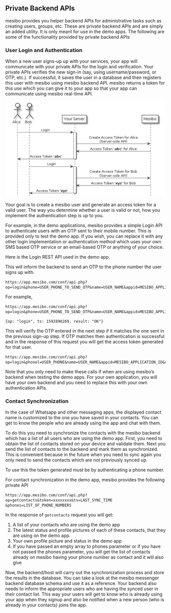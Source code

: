 

## Private Backend APIs

mesibo provides you helper backend APIs for administrative tasks such as creating users, groups, etc. These are private backend APIs and are simply an added utility. It is only meant for use in the demo apps.  The following are some of the functionality provided by private backend APIs

### User Login and Authentication

When a new user signs-up up with your services, your app will communicate with your private APIs for the login and verification. Your private APIs verifies the new sign-in (say, using username/password, or OTP, etc.). If successful, it saves the user in a database and then registers this user with mesibo using mesibo backend API. mesibo returns a token for this use which you can give it to your app so that your app can communicate using mesibo real-time API.

![mesibo login](login_token.png)

Your goal is to create a mesibo user and generate an access token for a valid user. The way you determine whether a user is valid or not, how you implement the authentication step is up to you. 

For example, in the demo applications, mesibo provides a simple Login API to authenticate users with an OTP sent to their mobile number. This is provided only to test the demo app. If you wish, you can replace it with any other login implementation or authentication method which uses your own SMS based OTP service or an email-based OTP or anything of your choice.

Here is the Login REST API used in the demo app.

This will inform the backend to send an OTP to the phone number the user signs up with.
```
https://app.mesibo.com/conf/api.php? op=login&phone=USER_PHONE_TO_SEND_OTP&name=USER_NAME&appid=MESIBO_APPLICATION_ID
```
For example, 
```
https://app.mesibo.com/conf/api.php? op=login&phone=USER_PHONE_TO_SEND_OTP&name=USER_NAME&appid=MESIBO_APPLICATION_ID
```

```
{op: "login", ts: 1592890269, result: "OK"}
```


This will verify the OTP entered in the next step if it matches the one sent in the previous sign-up step. If OTP matches then authentication is successful and in the response of this request you will get the access token generated for that user.
```
https://app.mesibo.com/conf/api.php?op=login&phonel=USER_PHONE&name=USER_NAME&appid=MESIBO_APPLICATION_ID&code=OTP_RECEIVED_ON_PHONE
```
Note that you only need to make these calls if when are using mesibo’s backend when testing the demo apps. For your own application, you will have your own backend and you need to replace this with your own authentication APIs. 


### Contact Synchronization
In the case of Whatsapp and other messaging apps, the displayed contact name is customized to the one you have saved in your contacts. You can get to know the people who are already using the app and chat with them. 

To do this you need to synchronize the contacts with the mesibo backend which has a list of all users who are using the demo app. First, you need to obtain the list of contacts stored on your device and validate them. Next you send the list of contacts to the backend and mark them as synchronized. This is convenient because in the future when you need to sync again you only need to send the contacts which are not previously synced up.

To use this the token generated must be by authenticating a phone number. 

For contact synchronization in the demo app, mesibo provides the following private API
```
https://app.mesibo.com/conf/api.php?op=getcontacts&token=xxxxxxxx&ts=LAST_SYNC_TIME &phones=LIST_OF_PHONE_NUMBERS
``` 

In the response of `getcontacts` request you will get:
1. A list of your contacts who are using the demo app
2. The latest status and profile pictures of each of these contacts, that they are using on the demo app. 
3. Your own profile picture and status in the demo app
4. If you have passed an empty array to phones parameter or if you have not passed the phones parameter, you will get the list of contacts already on mesibo having your phone number as contact and it will also give

Now, the backend/host will carry out the synchronization process and store the results in the database. You can take a look at the mesibo messenger backend database schema and use it as a reference. Your backend also needs to inform the appropriate users who are having the synced user in their contact list. This way your users will get to know who is already using your app when they signup and also be notified when a new person (who is already in your contacts) joins the app.













